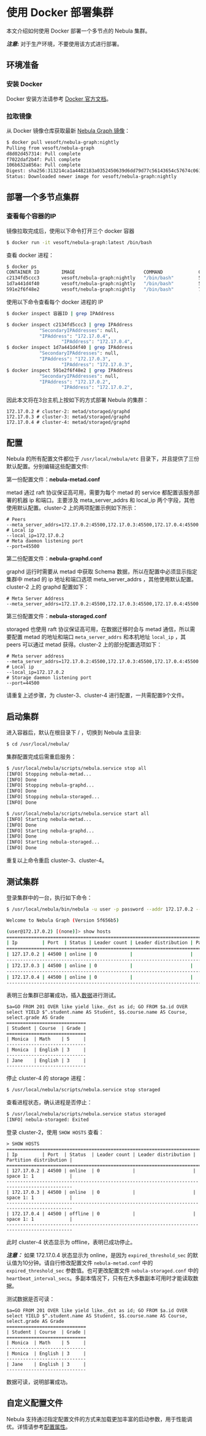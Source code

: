 # 使用 Docker 部署集群

本文介绍如何使用 Docker 部署一个多节点的 Nebula 集群。

**_注意_:** 对于生产环境，不要使用该方式进行部署。


## 环境准备

### 安装 Docker

Docker 安装方法请参考 [Docker 官方文档](https://docs.docker.com/)。


### 拉取镜像

从 Docker 镜像仓库获取最新 [Nebula Graph 镜像](https://hub.docker.com/r/vesoft/nebula-graph)：

```bash
$ docker pull vesoft/nebula-graph:nightly
Pulling from vesoft/nebula-graph
d8d02d457314: Pull complete
f7022daf2b4f: Pull complete
106b632a856a: Pull complete
Digest: sha256:313214ca1a4482183a0352450639d6dd79d77c56143654c57674c06131d00a47
Status: Downloaded newer image for vesoft/nebula-graph:nightly
```


## 部署一个多节点集群


### 查看每个容器的IP

镜像拉取完成后，使用以下命令打开三个 docker 容器

```bash
$ docker run -it vesoft/nebula-graph:latest /bin/bash
```

查看 docker 进程：

```bash
$ docker ps
CONTAINER ID        IMAGE                         COMMAND             CREATED             STATUS              PORTS               NAMES
c2134fd5ccc3        vesoft/nebula-graph:nightly   "/bin/bash"         5 minutes ago       Up 5 minutes                            thirsty_grothendieck
1d7a441d4f40        vesoft/nebula-graph:nightly   "/bin/bash"         5 minutes ago       Up 5 minutes                            elastic_feistel
591e2f6f48e2        vesoft/nebula-graph:nightly   "/bin/bash"         7 minutes ago       Up 7 minutes                            sad_chaum
```

使用以下命令查看每个 docker 进程的 IP

```bash
$ docker inspect 容器ID | grep IPAddress
```

```bash
$ docker inspect c2134fd5ccc3 | grep IPAddress
            "SecondaryIPAddresses": null,
            "IPAddress": "172.17.0.4",
                    "IPAddress": "172.17.0.4",
$ docker inspect 1d7a441d4f40 | grep IPAddress
            "SecondaryIPAddresses": null,
            "IPAddress": "172.17.0.3",
                    "IPAddress": "172.17.0.3",
$ docker inspect 591e2f6f48e2 | grep IPAddress
            "SecondaryIPAddresses": null,
            "IPAddress": "172.17.0.2",
                    "IPAddress": "172.17.0.2",
```


因此本文将在3台主机上按如下的方式部署 Nebula 的集群：

```
172.17.0.2 # cluster-2: metad/storaged/graphd
172.17.0.3 # cluster-3: metad/storaged/graphd
172.17.0.4 # cluster-4: metad/storaged/graphd
```


## 配置

Nebula 的所有配置文件都位于 `/usr/local/nebula/etc` 目录下，并且提供了三份默认配置。分别编辑这些配置文件:

第一份配置文件：**nebula-metad.conf**

metad 通过 raft 协议保证高可用，需要为每个 metad 的 service 都配置该服务部署的机器 ip 和端口。主要涉及 meta_server_addrs 和 local_ip 两个字段，其他使用默认配置。cluster-2 上的两项配置示例如下所示：

```
# Peers
--meta_server_addrs=172.17.0.2:45500,172.17.0.3:45500,172.17.0.4:45500
# Local ip
--local_ip=172.17.0.2
# Meta daemon listening port
--port=45500
```

第二份配置文件：**nebula-graphd.conf**

graphd 运行时需要从 metad 中获取 Schema 数据，所以在配置中必须显示指定集群中 metad 的 ip 地址和端口选项 meta_server_addrs ，其他使用默认配置。cluster-2 上的 graphd 配置如下：

```
# Meta Server Address
--meta_server_addrs=172.17.0.2:45500,172.17.0.3:45500,172.17.0.4:45500
```

第三份配置文件：**nebula-storaged.conf**

storaged 也使用 raft 协议保证高可用，在数据迁移时会与 metad 通信，所以需要配置 metad 的地址和端口 `meta_server_addrs` 和本机地址 `local_ip` ，其 peers 可以通过 metad 获得。cluster-2 上的部分配置选项如下：

```
# Meta server address
--meta_server_addrs=172.17.0.2:45500,172.17.0.3:45500,172.17.0.4:45500
# Local ip
--local_ip=172.17.0.2
# Storage daemon listening port
--port=44500
```

请重复上述步骤，为 cluster-3、cluster-4 进行配置，一共需配置9个文件。


## 启动集群

进入容器后，默认在根目录下 / ，切换到 Nebula 主目录:

```bash
$ cd /usr/local/nebula/
```

集群配置完成后需重启服务：

```bash
$ /usr/local/nebula/scripts/nebula.service stop all
[INFO] Stopping nebula-metad...
[INFO] Done
[INFO] Stopping nebula-graphd...
[INFO] Done
[INFO] Stopping nebula-storaged...
[INFO] Done

$ /usr/local/nebula/scripts/nebula.service start all
[INFO] Starting nebula-metad...
[INFO] Done
[INFO] Starting nebula-graphd...
[INFO] Done
[INFO] Starting nebula-storaged...
[INFO] Done
```

重复以上命令重启 cluster-3、cluster-4。


## 测试集群

登录集群中的一台，执行如下命令：

```bash
$ /usr/local/nebula/bin/nebula -u user -p password --addr 172.17.0.2 --port 3699

Welcome to Nebula Graph (Version 5f656b5)

(user@172.17.0.2) [(none)]> show hosts
=============================================================================================
| Ip         | Port  | Status | Leader count | Leader distribution | Partition distribution |
=============================================================================================
| 127.17.0.2 | 44500 | online | 0            |                     |                        |
---------------------------------------------------------------------------------------------
| 172.17.0.3 | 44500 | online | 0            |                     |                        |
---------------------------------------------------------------------------------------------
| 172.17.0.4 | 44500 | online | 0            |                     |                        |
---------------------------------------------------------------------------------------------
```

表明三台集群已部署成功，插入[数据](https://github.com/vesoft-inc/nebula/blob/master/docs/manual-CN/get-started.md#%E5%88%9B%E5%BB%BA%E5%9B%BE%E6%95%B0%E6%8D%AE)进行测试。

```
$a=GO FROM 201 OVER like yield like._dst as id; GO FROM $a.id OVER select YIELD $^.student.name AS Student, $$.course.name AS Course, select.grade AS Grade
=============================
| Student | Course  | Grade |
=============================
| Monica  | Math    | 5     |
-----------------------------
| Monica  | English | 3     |
-----------------------------
| Jane    | English | 3     |
-----------------------------
```

停止 cluster-4 的 storage 进程：

```bash
$ /usr/local/nebula/scripts/nebula.service stop storaged
```

查看进程状态，确认进程是否停止：

```bash
$ /usr/local/nebula/scripts/nebula.service status storaged
[INFO] nebula-storaged: Exited
```

登录 cluster-2，使用 `SHOW HOSTS` 查看：

```
> SHOW HOSTS
==============================================================================================
| Ip         | Port  | Status  | Leader count | Leader distribution | Partition distribution |
==============================================================================================
| 127.17.0.2 | 44500 | online  | 0            |                     | space 1: 1             |
----------------------------------------------------------------------------------------------
| 172.17.0.3 | 44500 | online  | 0            |                     | space 1: 1             |
----------------------------------------------------------------------------------------------
| 172.17.0.4 | 44500 | offline | 0            |                     | space 1: 1             |
----------------------------------------------------------------------------------------------
```

此时 cluster-4 状态显示为 offline，表明已成功停止。

**_注意：_** 如果 172.17.0.4 状态显示为 online，是因为 `expired_threshold_sec` 的默认值为10分钟。请自行修改配置文件 `nebula-metad.conf` 中的 `expired_threshold_sec` 参数值。也可更改配置文件 `nebula-storaged.conf` 中的 `heartbeat_interval_secs`。多副本情况下，只有在大多数副本可用时才能读取数据。

测试数据是否可读：

```
$a=GO FROM 201 OVER like yield like._dst as id; GO FROM $a.id OVER select YIELD $^.student.name AS Student, $$.course.name AS Course, select.grade AS Grade
=============================
| Student | Course  | Grade |
=============================
| Monica  | Math    | 5     |
-----------------------------
| Monica  | English | 3     |
-----------------------------
| Jane    | English | 3     |
-----------------------------
```

数据可读，说明部署成功。


## 自定义配置文件

Nebula 支持通过指定配置文件的方式来加载更加丰富的启动参数，用于性能调优。详情请参考[配置属性](https://github.com/vesoft-inc/nebula/blob/master/docs/manual-CN/deploy-cluster.md#%E9%85%8D%E7%BD%AE%E5%BC%95%E7%94%A8)。
